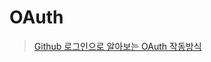 # OAuth
> [Github 로그인으로 알아보는 OAuth 작동방식](https://velog.io/@shyuuuuni/OAuth-%EC%95%8C%EC%95%84%EB%B3%B4%EA%B8%B0-with-github-%EB%A1%9C%EA%B7%B8%EC%9D%B8)
